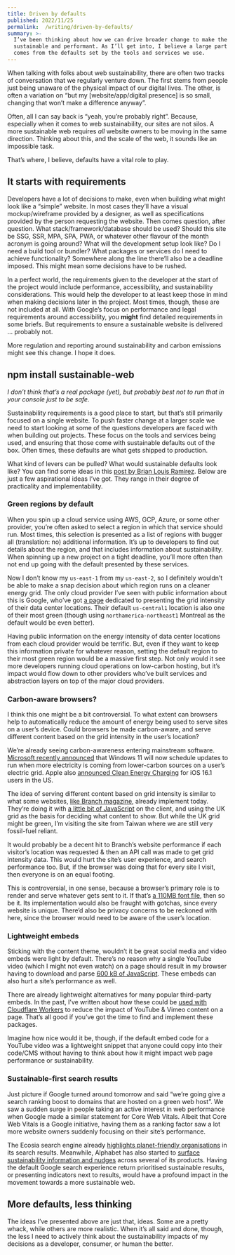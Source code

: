 ```yaml
---
title: Driven by defaults
published: 2022/11/25
permalink:  /writing/driven-by-defaults/
summary: >-
  I’ve been thinking about how we can drive broader change to make the web more
  sustainable and performant. As I’ll get into, I believe a large part of that
  comes from the defaults set by the tools and services we use.
---
```


When talking with folks about web sustainability, there are often two tracks of conversation that we regularly venture down. The first stems from people just being unaware of the physical impact of our digital lives. The other, is often a variation on “but my \[website/app/digital presence\] is so small, changing that won’t make a difference anyway”.

Often, all I can say back is “yeah, you’re probably right”. Because, especially when it comes to web sustainability, our sites are not silos. A more sustainable web requires _all_ website owners to be moving in the same direction. Thinking about this, and the scale of the web, it sounds like an impossible task.

That’s where, I believe, defaults have a vital role to play.

## It starts with requirements

Developers have a lot of decisions to make, even when building what might look like a “simple” website. In most cases they’ll have a visual mockup/wireframe provided by a designer, as well as specifications provided by the person requesting the website. Then comes question, after question. What stack/framework/database should be used? Should this site be SSG, SSR, MPA, SPA, PWA, or whatever other flavour of the month acronym is going around? What will the development setup look like? Do I need a build tool or bundler? What packages or services do I need to achieve functionality? Somewhere along the line there’ll also be a deadline imposed. This might mean some decisions have to be rushed.

In a perfect world, the requirements given to the developer at the start of the project would include performance, accessibility, and sustainability considerations. This would help the developer to at least keep those in mind when making decisions later in the project. Most times, though, these are not included at all. With Google’s focus on performance and legal requirements around accessibility, you **might** find detailed requirements in some briefs. But requirements to ensure a sustainable website is delivered … probably not.

More regulation and reporting around sustainability and carbon emissions might see this change. I hope it does.

## npm install sustainable-web

_I don’t think that’s a real package (yet), but probably best not to run that in your console just to be safe._

Sustainability requirements is a good place to start, but that’s still primarily focused on a single website. To push faster change at a larger scale we need to start looking at some of the questions developers are faced with when building out projects. These focus on the tools and services being used, and ensuring that those come with sustainable defaults out of the box. Often times, these defaults are what gets shipped to production.

What kind of levers can be pulled? What would sustainable defaults look like? You can find some ideas in this [post by Brian Louis Ramirez](https://screenspan.net/blog/green-by-default/). Below are just a few aspirational ideas I’ve got. They range in their degree of practicality and implementability.

### Green regions by default

When you spin up a cloud service using AWS, GCP, Azure, or some other provider, you’re often asked to select a region in which that service should run. Most times, this selection is presented as a list of regions with bugger all (translation: no) additional information. It’s up to developers to find out details about the region, and that includes information about sustainability. When spinning up a new project on a tight deadline, you’ll more often than not end up going with the default presented by these services.

Now I don’t know my `us-east-1` from my `us-east-2`, so I definitely wouldn’t be able to make a snap decision about which region runs on a cleaner energy grid. The only cloud provider I’ve seen with public information about this is Google, who’ve got [a page](https://cloud.google.com/sustainability/region-carbon) dedicated to presenting the grid intensity of their data center locations. Their default `us-central1` location is also one of their most green (though using `northamerica-northeast1` Montreal as the default would be even better).

Having public information on the energy intensity of data center locations from each cloud provider would be terrific. But, even if they want to keep this information private for whatever reason, setting the default region to their most green region would be a massive first step. Not only would it see more developers running cloud operations on low-carbon hosting, but it’s impact would flow down to other providers who’ve built services and abstraction layers on top of the major cloud providers.

### Carbon-aware browsers?

I think this one might be a bit controversial. To what extent can browsers help to automatically reduce the amount of energy being used to serve sites on a user’s device. Could browsers be made carbon-aware, and serve different content based on the grid intensity in the user’s location?

We’re already seeing carbon-awareness entering mainstream software. [Microsoft recently announced](https://support.microsoft.com/en-us/windows/windows-update-is-now-carbon-aware-a53f39bc-5531-4bb1-9e78-db38d7a6df20) that Windows 11 will now schedule updates to run when more electricity is coming from lower-carbon sources on a user’s electric grid. Apple also [announced Clean Energy Charging](https://support.apple.com/en-us/HT213323) for iOS 16.1 users in the US.

The idea of serving different content based on grid intensity is similar to what some websites, [like Branch magazine](https://branch.climateaction.tech/issues/issue-1/designing-branch-sustainable-interaction-design-principles/), already implement today. They’re doing it with [a little bit of JavaScript](https://github.com/climateaction-tech/branch-theme/blob/master/js/gridintensity.browser.min.js) on the client, and using the UK grid as the basis for deciding what content to show. But while the UK grid might be green, I’m visiting the site from Taiwan where we are still very fossil-fuel reliant.

It would probably be a decent hit to Branch’s website performance if each visitor’s location was requested & then an API call was made to get grid intensity data. This would hurt the site’s user experience, and search performance too. But, if the browser was doing that for every site I visit, then everyone is on an equal footing.

This is controversial, in one sense, because a browser’s primary role is to render and serve whatever gets sent to it. If that’s [a 110MB font file](https://almanac.httparchive.org/en/2022/page-weight#other-assets), then so be it. Its implementation would also be fraught with gotchas, since every website is unique. There’d also be privacy concerns to be reckoned with here, since the browser would need to be aware of the user’s location.

### Lightweight embeds

Sticking with the content theme, wouldn’t it be great social media and video embeds were light by default. There’s no reason why a single YouTube video (which I might not even watch) on a page should result in my browser having to download and parse [600 kB of JavaScript](https://www.smashingmagazine.com/2022/02/reducing-web-carbon-footprint-optimizing-social-media-embeds/#youtube). These embeds can also hurt a site’s performance as well.

There are already lightweight alternatives for many popular third-party embeds. In the past, I’ve written about how these could be [used with Cloudflare Workers](https://fershad.com/writing/youtube-facades-with-cloudflare-workers/) to reduce the impact of YouTube & Vimeo content on a page. That’s all good if you’ve got the time to find and implement these packages.

Imagine how nice would it be, though, if the default embed code for a YouTube video was a lightweight snippet that anyone could copy into their code/CMS without having to think about how it might impact web page performance or sustainability.

### Sustainable-first search results

Just picture if Google turned around tomorrow and said “we’re going give a search ranking boost to domains that are hosted on a green web host”. We saw a sudden surge in people taking an active interest in web performance when Google made a similar statement for Core Web Vitals. Albeit that Core Web Vitals is a Google initiative, having them as a ranking factor saw a lot more website owners suddenly focusing on their site’s performance.

The Ecosia search engine already [highlights planet-friendly organisations](https://blog.ecosia.org/green-search/) in its search results. Meanwhile, Alphabet has also started to [surface sustainability information and nudges](https://blog.google/outreach-initiatives/sustainability/sustainability-2021/) across several of its products. Having the default Google search experience return prioritised sustainable results, or presenting indicators next to results, would have a profound impact in the movement towards a more sustainable web.

## More defaults, less thinking

The ideas I’ve presented above are just that, ideas. Some are a pretty whack, while others are more realistic. When it’s all said and done, though, the less I need to actively think about the sustainability impacts of my decisions as a developer, consumer, or human the better.

